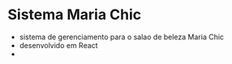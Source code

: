 # Sistema Maria Chic
- sistema de gerenciamento para o salao de beleza Maria Chic
- desenvolvido em React
- 
